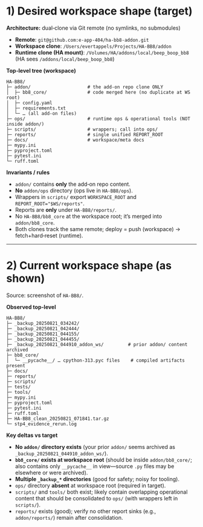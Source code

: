 # 1) Desired workspace shape (target)

**Architecture:** dual‑clone via Git remote (no symlinks, no submodules)

* **Remote**: `git@github.com:e-app-404/ha-bb8-addon.git`
* **Workspace clone**: `/Users/evertappels/Projects/HA-BB8/addon`
* **Runtime clone (HA mount)**: `/Volumes/HA/addons/local/beep_boop_bb8` (HA sees `/addons/local/beep_boop_bb8`)

**Top‑level tree (workspace)**

```
HA-BB8/
├─ addon/                     # the add-on repo clone ONLY
│  ├─ bb8_core/               # code merged here (no duplicate at WS root)
│  ├─ config.yaml
│  ├─ requirements.txt
│  └─ … (all add-on files)
├─ ops/                       # runtime ops & operational tools (NOT inside addon/)
├─ scripts/                   # wrappers; call into ops/
├─ reports/                   # single unified REPORT_ROOT
├─ docs/                      # workspace/meta docs
├─ mypy.ini
├─ pyproject.toml
├─ pytest.ini
└─ ruff.toml
```

**Invariants / rules**

* `addon/` contains **only** the add‑on repo content.
* **No** `addon/ops` directory (ops live in `HA-BB8/ops`).
* Wrappers in `scripts/` export `WORKSPACE_ROOT` and `REPORT_ROOT="$WS/reports"`.
* Reports are **only** under `HA-BB8/reports/`.
* No `HA-BB8/bb8_core` at the workspace root; it’s merged into `addon/bb8_core`.
* Both clones track the same remote; deploy = push (workspace) → fetch+hard‑reset (runtime).

---

# 2) Current workspace shape (as shown)

Source: screenshot of `HA-BB8/`.

**Observed top‑level**

```
HA-BB8/
├─ _backup_20250821_034242/
├─ _backup_20250821_042444/
├─ _backup_20250821_044155/
├─ _backup_20250821_044455/
├─ _backup_20250821_044910_addon_ws/         # prior addon/ content archived
├─ bb8_core/
│  └─ __pycache__/ … cpython-313.pyc files    # compiled artifacts present
├─ docs/
├─ reports/
├─ scripts/
├─ tests/
├─ tools/
├─ mypy.ini
├─ pyproject.toml
├─ pytest.ini
├─ ruff.toml
├─ HA-BB8_clean_20250821_071841.tar.gz
└─ stp4_evidence_rerun.log
```

**Key deltas vs target**

* **No `addon/` directory exists** (your prior `addon/` seems archived as `_backup_20250821_044910_addon_ws/`).
* **`bb8_core/` exists at workspace root** (should be inside `addon/bb8_core/`; also contains only `__pycache__` in view—source `.py` files may be elsewhere or were archived).
* **Multiple `_backup_*` directories** (good for safety; noisy for tooling).
* `ops/` directory **absent** at workspace root (required in target).
* `scripts/` and `tools/` both exist; likely contain overlapping operational content that should be consolidated to `ops/` (with wrappers left in `scripts/`).
* `reports/` exists (good); verify no other report sinks (e.g., `addon/reports/`) remain after consolidation.
